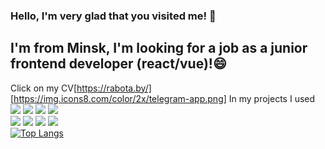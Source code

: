 ### Hello, I'm very glad that you visited me! 👋
## I'm from Minsk, I'm looking for a job as a junior frontend developer (react/vue)!😄 
Click on my CV[https://rabota.by/]
[https://img.icons8.com/color/2x/telegram-app.png]
In my projects I used
</br>
![](https://img.icons8.com/color/2x/javascript.png)
![](https://img.icons8.com/color/2x/html-5.png)
![](https://img.icons8.com/color/2x/css3.png)
![](https://img.icons8.com/color/2x/sass.png)
</br>
![](https://img.icons8.com/color/2x/visual-studio-code-2019.png)
![](https://img.icons8.com/color/2x/npm.png)
![](https://img.icons8.com/color/2x/nodejs.png)
![](https://img.icons8.com/ultraviolet/2x/react.png)
</br>
[![Top Langs](https://github-readme-stats.vercel.app/api/top-langs/?username=scrappyjs666&layout=compact)](https://github.com/anuraghazra/github-readme-stats)

<!--
**scrappyjs666/scrappyjs666** is a ✨ _special_ ✨ repository because its `README.md` (this file) appears on your GitHub profile.




